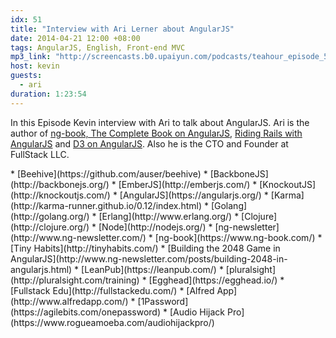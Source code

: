 ```yaml
---
idx: 51
title: "Interview with Ari Lerner about AngularJS"
date: 2014-04-21 12:00 +08:00
tags: AngularJS, English, Front-end MVC
mp3_link: "http://screencasts.b0.upaiyun.com/podcasts/teahour_episode_51.m4a"
host: kevin
guests:
  - ari
duration: 1:23:54
---
```

In this Episode Kevin interview with Ari to talk about AngularJS. Ari is the author of [ng-book, The Complete Book on AngularJS](https://www.ng-book.com/), [Riding Rails with AngularJS](https://leanpub.com/angularjs-rails) and [D3 on AngularJS](https://leanpub.com/d3angularjs). Also he is the CTO and Founder at FullStack LLC.

<section class="notes" markdown="1">
* [Beehive](https://github.com/auser/beehive)
* [BackboneJS](http://backbonejs.org/)
* [EmberJS](http://emberjs.com/)
* [KnockoutJS](http://knockoutjs.com/)
* [AngularJS](https://angularjs.org/)
* [Karma](http://karma-runner.github.io/0.12/index.html)
* [Golang](http://golang.org/)
* [Erlang](http://www.erlang.org/)
* [Clojure](http://clojure.org/)
* [Node](http://nodejs.org/)
* [ng-newsletter](http://www.ng-newsletter.com/)
* [ng-book](https://www.ng-book.com/)
* [Tiny Habits](http://tinyhabits.com/)
* [Building the 2048 Game in AngularJS](http://www.ng-newsletter.com/posts/building-2048-in-angularjs.html)
* [LeanPub](https://leanpub.com/)
* [pluralsight](http://pluralsight.com/training)
* [Egghead](https://egghead.io/)
* [Fullstack Edu](http://fullstackedu.com/)
* [Alfred App](http://www.alfredapp.com/)
* [1Password](https://agilebits.com/onepassword)
* [Audio Hijack Pro](https://www.rogueamoeba.com/audiohijackpro/)
</section>
